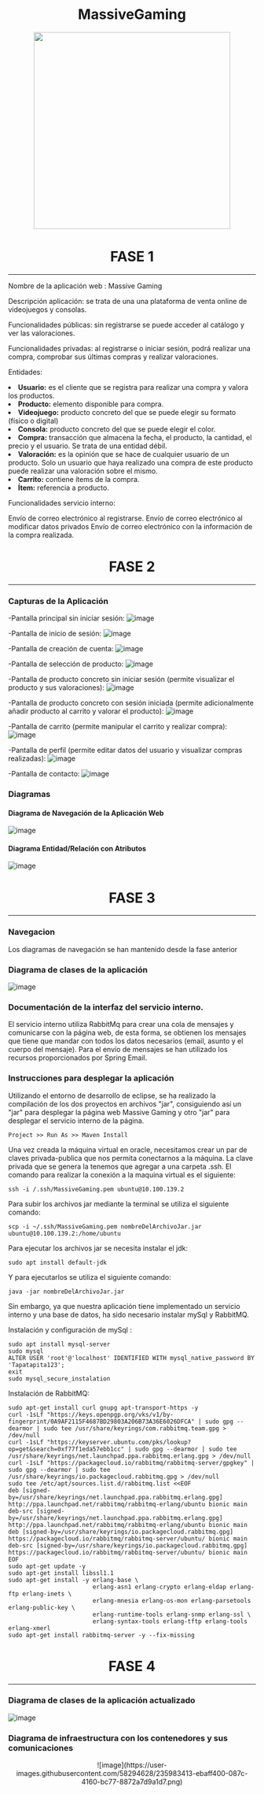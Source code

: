 <div align="center">
  <h1> MassiveGaming</h1>
  <img src="https://user-images.githubusercontent.com/58294628/221609108-527ae253-c774-45b3-bb9e-1808059f6f6b.png" width="400" height="400"/>
</div>

<div align="center">
<h1>FASE 1</h1>
</div>
<hr class="divider" />

Nombre de la aplicación web : Massive Gaming

Descripción aplicación: se trata de una una plataforma de venta online de videojuegos y consolas.

Funcionalidades públicas: sin registrarse se puede acceder al catálogo y ver las valoraciones.

Funcionalidades privadas: al registrarse o iniciar sesión, podrá realizar una compra, comprobar sus últimas compras y realizar valoraciones.

Entidades:

<li><strong>Usuario:</strong> es el cliente que se registra para realizar una compra y valora los productos.
<li><strong>Producto:</strong> elemento disponible para compra.
<li><strong>Videojuego:</strong> producto concreto del que se puede elegir su formato (físico o digital)
<li><strong>Consola:</strong> producto concreto del que se puede elegir el color.
<li><strong>Compra:</strong> transacción que almacena la fecha, el producto, la cantidad, el precio y el usuario. Se trata de una entidad débil.
<li><strong>Valoración:</strong> es la opinión que se hace de cualquier usuario de un producto. Solo un usuario que haya realizado una compra de este producto puede realizar una valoración sobre el mismo.
<li><strong>Carrito:</strong> contiene ítems de la compra.
<li><strong>Ítem:</strong> referencia a producto.

Funcionalidades servicio interno:

Envío de correo electrónico al registrarse.
Envío de correo electrónico al modificar datos privados
Envío de correo electrónico con la información de la compra realizada.

<div align="center">
<h1>FASE 2</h1>
</div>
<hr class="divider" />
 
### Capturas de la Aplicación

-Pantalla principal sin iniciar sesión:
 ![image](https://user-images.githubusercontent.com/58294628/221614973-5ffbd391-a345-44e3-9a8e-2a8194cd0d69.png)

-Pantalla de inicio de sesión:
![image](https://user-images.githubusercontent.com/79792065/221647497-53c5a7b0-e2d9-4c61-b8f3-033a515f599b.png)

-Pantalla de creación de cuenta:
![image](https://user-images.githubusercontent.com/79792065/221648677-f99d0b61-0dd4-4891-b757-08a1d8daa788.png)

-Pantalla de selección de producto:
![image](https://user-images.githubusercontent.com/79792065/221647577-81bd5f33-d301-40d6-824c-48f27da4cb86.png)

-Pantalla de producto concreto sin iniciar sesión (permite visualizar el producto y sus valoraciones):
![image](https://user-images.githubusercontent.com/79792065/221647688-041b5f93-3924-44eb-a27d-d3b83f367403.png)

-Pantalla de producto concreto con sesión iniciada (permite adicionalmente añadir producto al carrito y valorar el producto):
![image](https://user-images.githubusercontent.com/79792065/221647869-0edf3021-6d11-4435-a9c5-b3453883d1b6.png)

-Pantalla de carrito (permite manipular el carrito y realizar compra):
![image](https://user-images.githubusercontent.com/79792065/221648117-b4c822ea-1f55-4dca-82dc-f0b74c299d49.png)

-Pantalla de perfil (permite editar datos del usuario y visualizar compras realizadas):
![image](https://user-images.githubusercontent.com/79792065/221648325-ba5a111b-f40d-491a-80cc-b14979bf695c.png)

-Pantalla de contacto:
![image](https://user-images.githubusercontent.com/79792065/221647951-bc202e27-3cb8-4742-b02f-4590761ef896.png)



### Diagramas
#### Diagrama de Navegación de la Aplicación Web
  ![image](https://user-images.githubusercontent.com/58294628/221549188-7485bb4a-efbe-4d31-802b-8ef949701cc7.png)
#### Diagrama Entidad/Relación con Atributos
![image](https://user-images.githubusercontent.com/58294628/221549220-1b85aba0-1da8-4bf5-a3f2-6fac197bc7e7.png)

<div align="center">
<h1>FASE 3</h1>
</div>
<hr class="divider" />

### Navegacion

Los diagramas de navegación se han mantenido desde la fase anterior

### Diagrama de clases de la aplicación

![image](https://user-images.githubusercontent.com/58294628/228015065-c8e91f78-9b70-4d4f-966b-8229fa816c7b.png)

  
### Documentación de la interfaz del servicio interno.

El servicio interno utiliza RabbitMq para crear una cola de mensajes y comunicarse con la página web, de esta forma, se obtienen los mensajes que tiene que mandar con todos los datos necesarios (email, asunto y el cuerpo del mensaje).
Para el envío de mensajes se han utilizado los recursos proporcionados por Spring Email.
  
### Instrucciones para desplegar la aplicación

Utilizando el entorno de desarrollo de eclipse, se ha realizado la compilación de los dos proyectos en archivos "jar", consiguiendo así un "jar" para desplegar la página web Massive Gaming y otro "jar" para desplegar el servicio interno de la página.
```
Project >> Run As >> Maven Install
```
Una vez creada la máquina virtual en oracle, necesitamos crear un par de claves privada-publica que nos permita conectarnos a la máquina. La clave privada que se genera la tenemos que agregar a una carpeta .ssh. El comando para realizar la conexión a la maquina virtual es el siguiente:
```
ssh -i /.ssh/MassiveGaming.pem ubuntu@10.100.139.2
```
Para subir los archivos jar mediante la terminal se utiliza el siguiente comando:
```
scp -i ~/.ssh/MassiveGaming.pem nombreDelArchivoJar.jar ubuntu@10.100.139.2:/home/ubuntu
```
Para ejecutar los archivos jar se necesita instalar el jdk:
```
sudo apt install default-jdk
```
Y para ejecutarlos se utiliza el siguiente comando:
```
java -jar nombreDelArchivoJar.jar
```

Sin embargo, ya que nuestra aplicación tiene implementado un servicio interno y una base de datos, ha sido necesario instalar mySql y RabbitMQ.

Instalación y configuración de mySql :
```
sudo apt install mysql-server
sudo mysql
ALTER USER 'root'@'localhost' IDENTIFIED WITH mysql_native_password BY 'Tapatapita123';
exit
sudo mysql_secure_instalation
```
Instalación de RabbitMQ:
```
sudo apt-get install curl gnupg apt-transport-https -y
curl -1sLf "https://keys.openpgp.org/vks/v1/by-fingerprint/0A9AF2115F4687BD29803A206B73A36E6026DFCA" | sudo gpg --dearmor | sudo tee /usr/share/keyrings/com.rabbitmq.team.gpg > /dev/null
curl -1sLf "https://keyserver.ubuntu.com/pks/lookup?op=get&search=0xf77f1eda57ebb1cc" | sudo gpg --dearmor | sudo tee /usr/share/keyrings/net.launchpad.ppa.rabbitmq.erlang.gpg > /dev/null
curl -1sLf "https://packagecloud.io/rabbitmq/rabbitmq-server/gpgkey" | sudo gpg --dearmor | sudo tee /usr/share/keyrings/io.packagecloud.rabbitmq.gpg > /dev/null
sudo tee /etc/apt/sources.list.d/rabbitmq.list <<EOF
deb [signed-by=/usr/share/keyrings/net.launchpad.ppa.rabbitmq.erlang.gpg] http://ppa.launchpad.net/rabbitmq/rabbitmq-erlang/ubuntu bionic main
deb-src [signed-by=/usr/share/keyrings/net.launchpad.ppa.rabbitmq.erlang.gpg] http://ppa.launchpad.net/rabbitmq/rabbitmq-erlang/ubuntu bionic main
deb [signed-by=/usr/share/keyrings/io.packagecloud.rabbitmq.gpg] https://packagecloud.io/rabbitmq/rabbitmq-server/ubuntu/ bionic main
deb-src [signed-by=/usr/share/keyrings/io.packagecloud.rabbitmq.gpg] https://packagecloud.io/rabbitmq/rabbitmq-server/ubuntu/ bionic main
EOF
sudo apt-get update -y
sudo apt-get install libssl1.1 
sudo apt-get install -y erlang-base \
                        erlang-asn1 erlang-crypto erlang-eldap erlang-ftp erlang-inets \
                        erlang-mnesia erlang-os-mon erlang-parsetools erlang-public-key \
                        erlang-runtime-tools erlang-snmp erlang-ssl \
                        erlang-syntax-tools erlang-tftp erlang-tools erlang-xmerl
sudo apt-get install rabbitmq-server -y --fix-missing
```
<div align="center">
<h1>FASE 4</h1>
</div>
<hr class="divider" />

### Diagrama de clases de la aplicación actualizado
![image](https://user-images.githubusercontent.com/58294628/235978931-9d0df667-9cf8-422a-ad32-813d932b54e4.png)

### Diagrama de infraestructura con los contenedores y sus comunicaciones
<div align="center">
![image](https://user-images.githubusercontent.com/58294628/235983413-ebaff400-087c-4160-bc77-8872a7d9a1d7.png)
</div>
